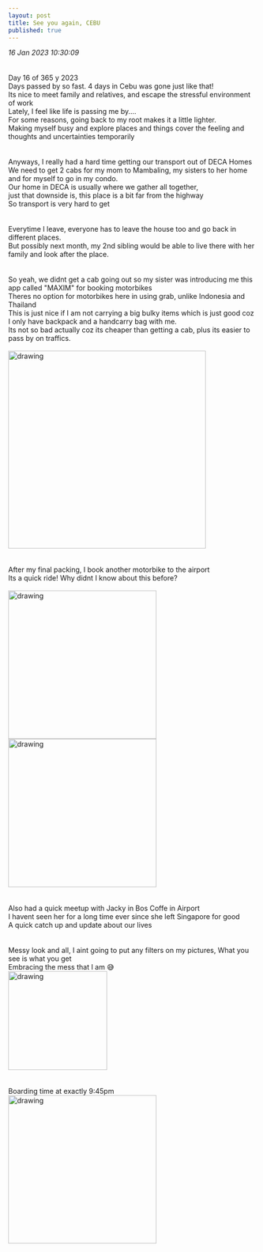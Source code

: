 ```yaml
---
layout: post
title: See you again, CEBU
published: true
---
```

_16 Jan 2023 10:30:09_
<br>
<br>
<br>
Day 16 of 365 y 2023
<br>
Days passed by so fast. 4 days in Cebu was gone just like that!
<br>
Its nice to meet family and relatives, and escape the stressful environment of work
<br>
Lately, I feel like life is passing me by....
<br>
For some reasons, going back to my root makes it a little lighter.
<br>
Making myself busy and explore places and things cover the feeling and thoughts and uncertainties temporarily
<br>
<br>
<br>
Anyways, I really had a hard time getting our transport out of DECA Homes
<br>
We need to get 2 cabs for my mom to Mambaling, my sisters to her home and for myself to go in my condo.
<br>
Our home in DECA is usually where we gather all together,
<br>
just that downside is, this place is a bit far from the highway
<br>
So transport is very hard to get
<br>
<br>
<br>
Everytime I leave, everyone has to leave the house too and go back in different places.
<br>
But possibly next month, my 2nd sibling would be able to live there with her family and look after the place.
<br>
<br>
<br>
So yeah, we didnt get a cab going out so my sister was introducing me this app called "MAXIM" for booking motorbikes
<br>
Theres no option for motorbikes here in using grab, unlike Indonesia and Thailand
<br>
This is just nice if I am not carrying a big bulky items which is just good coz I only have backpack and a handcarry bag with me.
<br>
Its not so bad actually coz its cheaper than getting a cab, plus its easier to pass by on traffics.
<br>
<br>
<img src="https://drive.google.com/uc?export=view&id=16jCcj3_OSFbGx69cMV7LTE53XbeGBP9t" alt="drawing" width="400"/>
<br>
<br>
<br>
After my final packing, I book another motorbike to the airport
<br>
Its a quick ride! Why didnt I know about this before?
<br>
<br>
<img src="https://drive.google.com/uc?export=view&id=1XHfja_VF-kKSdC8EpEMjRHSwx-qSw5uD" alt="drawing" width="300"/>
<img src="https://drive.google.com/uc?export=view&id=14xQIgNnLD4zVDL85rnv0d0ldYIkEatwJ" alt="drawing" width="300"/>
<br>
<br>
<br>
Also had a quick meetup with Jacky in Bos Coffe in Airport
<br>
I havent seen her for a long time ever since she left Singapore for good
<br>
A quick catch up and update about our lives
<br>
<br>
<br>
Messy look and all, I aint going to put any filters on my pictures, What you see is what you get 
<br>
Embracing the mess that I am 😅
<br>
<img src="https://drive.google.com/uc?export=view&id=1ycad7q4hItEetqKEic5W0zyZhowS15uX" alt="drawing" width="200"/>
<br>
<br>
<br>
Boarding time at exactly 9:45pm
<br>
<img src="https://drive.google.com/uc?export=view&id=1t_I-uK_EEieywZd5UACVudqOe13qkoTn" alt="drawing" width="300"/>
